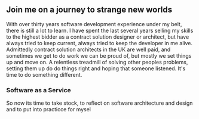 ## Join me on a journey to strange new worlds
With over thirty years software development experience under my belt, there is still a lot to learn.  I have spent the last several years selling my skills to the highest bidder as a contract solution designer or architect, but have always tried to keep current, always tried to keep the developer in me alive.  Admittedly contract solution architects in the UK are well paid, and sometimes we get to do work we can be proud of, but mostly we set things up and move on. A relentless treadmill of solving other peoples problems, setting them up do do things right and hoping that someone listened. It's time to do something different.

### Software as a Service
So now its time to take stock, to reflect on software architecture and design and to put into practicce for mysel 
